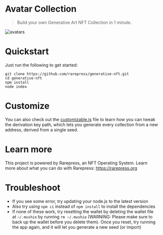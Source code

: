 # Avatar Collection

> Build your own Generative Art NFT Collection in 1 minute.

![avatars](avatars.gif)

# Quickstart

Just run the following to get started:

```
git clone https://github.com/rarepress/generative-nft.git
cd generative-nft
npm install
node index
```

# Customize

You can also check out the [customizable.js](customizable.js) file to learn how you can tweak the derivation key path, which lets you generate every collection from a new address, derived from a single seed.

# Learn more

This project is powered by Rarepress, an NFT Operating System. Learn more about what you can do with Rarepress: https://rarepress.org

# Troubleshoot

- If you see some error, try updating your node.js to the latest version
- Also try using `npm ci` instead of `npm install` to install the dependencies
- If none of these work, try resetting the wallet by deleting the wallet file at `~/.mushie` by running `rm ~/.mushie` (WARNING: Please make sure to back up the wallet before you delete them). Once you reset, try running the app again, and it will let you generate a new seed (or import)
